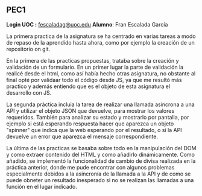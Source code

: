 ## PEC1

**Login UOC :** fescaladag@uoc.edu
**Alumno**: Fran Escalada García


La primera practica de la asignatura se ha centrado en varias tareas a modo de repaso de la aprendido hasta ahora, como por ejemplo la creación de un repositorio on git.

En la primera de las practicas propuestas, trataba sobre la creación y validación de un formulario. En un primer lugar la parte de validación la realicé desde el html, como así había hecho otras asignatura, no obstante al final opté por validaar todo el código desde JS, ya que me resultó más practico y además entiendo que es el objeto de esta asignatura el desarrollo con JS.

La segunda práctica incluia la tarea de realizar una llamada asíncrona a una API y utilizar el objeto JSON que devuelve, para mostrar los valores requeridos. También para analizar su estado y mostrarlo por pantalla, por ejemplo si está esperando respuesta hacer que aparezca un objeto "spinner" que indica que la web esperando por el resultado, o si la API devuelve un error que aparezca el mensaje correspondiente.

La última de las practicas se basaba sobre todo en la manipulación del DOM y como extraer contenido del HTML y como añadirlo dinámicamente. Como añadido, se implementó la funcionalidad de cambio de divisa realizada en la práctica anterior, donde me pude encontrar con algunos problemas especialmente debidos a la asincronía de la llamada a la API y de como se puede obneter un resultado inesperado si no se realizan las llamadas a una función en el lugar indicado.





 